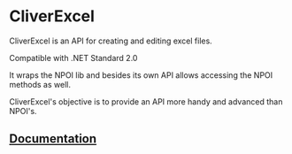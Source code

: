 # CliverExcel

CliverExcel is an API for creating and editing excel files.

Compatible with .NET Standard 2.0

It wraps the NPOI lib and besides its own API allows accessing the NPOI methods as well.

CliverExcel's objective is to provide an API more handy and advanced than NPOI's.

## [Documentation](https://sergiystoyan.github.io/CliverExcel/#1)
